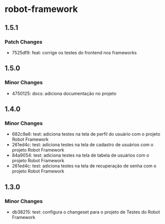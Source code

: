 # robot-framework

## 1.5.1

### Patch Changes

- 7525df9: feat: corrige os testes do frontend nos frameworks

## 1.5.0

### Minor Changes

- 4750125: docs: adiciona documentação no projeto

## 1.4.0

### Minor Changes

- 682c9a6: test: adiciona testes na tela de perfil do usuário com o projeto Robot Framework
- 261ed4c: test: adiciona testes na tela de cadastro de usuários com o projeto Robot Framework
- 84a9054: test: adiciona testes na tela de tabela de usuários com o projeto Robot Framework
- 261ed4c: test: adiciona testes na tela de recuperação de senha com o projeto Robot Framework

## 1.3.0

### Minor Changes

- db38215: test: configura o changeset para o projeto de Testes do Robot Framework
